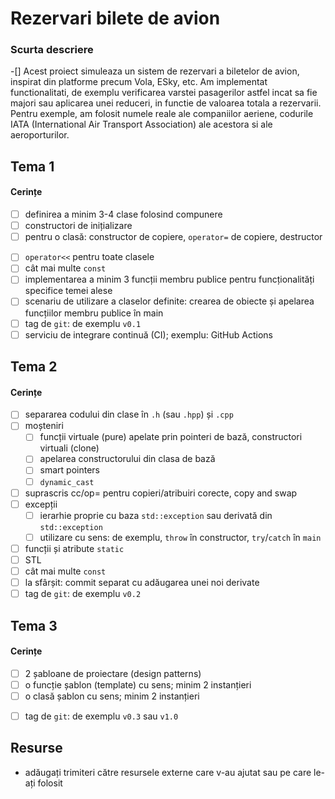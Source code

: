 # Rezervari bilete de avion

### Scurta descriere
-[] Acest proiect simuleaza un sistem de rezervari a biletelor de avion, inspirat din platforme precum Vola, ESky, etc. Am implementat functionalitati, de exemplu verificarea varstei pasagerilor astfel incat sa fie majori sau aplicarea unei reduceri, in functie de valoarea totala a rezervarii. Pentru exemple, am folosit numele reale ale companiilor aeriene, codurile IATA (International Air Transport Association) ale acestora si ale aeroporturilor.


## Tema 1

#### Cerințe
- [ ] definirea a minim 3-4 clase folosind compunere
- [ ] constructori de inițializare
- [ ] pentru o clasă: constructor de copiere, `operator=` de copiere, destructor
<!-- - [ ] pentru o altă clasă: constructor de mutare, `operator=` de mutare, destructor -->
<!-- - [ ] pentru o altă clasă: toate cele 5 funcții membru speciale -->
- [ ] `operator<<` pentru toate clasele
- [ ] cât mai multe `const`
- [ ] implementarea a minim 3 funcții membru publice pentru funcționalități specifice temei alese
- [ ] scenariu de utilizare a claselor definite: crearea de obiecte și apelarea funcțiilor membru publice în main
- [ ] tag de `git`: de exemplu `v0.1`
- [ ] serviciu de integrare continuă (CI); exemplu: GitHub Actions

## Tema 2

#### Cerințe
- [ ] separarea codului din clase în `.h` (sau `.hpp`) și `.cpp`
- [ ] moșteniri
  - [ ] funcții virtuale (pure) apelate prin pointeri de bază, constructori virtuali (clone)
  - [ ] apelarea constructorului din clasa de bază 
  - [ ] smart pointers
  - [ ] `dynamic_cast`
- [ ] suprascris cc/op= pentru copieri/atribuiri corecte, copy and swap
- [ ] excepții
  - [ ] ierarhie proprie cu baza `std::exception` sau derivată din `std::exception`
  - [ ] utilizare cu sens: de exemplu, `throw` în constructor, `try`/`catch` în `main`
- [ ] funcții și atribute `static`
- [ ] STL
- [ ] cât mai multe `const`
- [ ] la sfârșit: commit separat cu adăugarea unei noi derivate
- [ ] tag de `git`: de exemplu `v0.2`

## Tema 3

#### Cerințe
- [ ] 2 șabloane de proiectare (design patterns)
- [ ] o funcție șablon (template) cu sens; minim 2 instanțieri
- [ ] o clasă șablon cu sens; minim 2 instanțieri
<!-- - [ ] o specializare pe funcție/clasă șablon -->
- [ ] tag de `git`: de exemplu `v0.3` sau `v1.0`

## Resurse

- adăugați trimiteri către resursele externe care v-au ajutat sau pe care le-ați folosit
